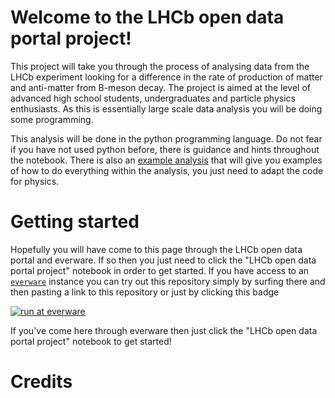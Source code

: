# Welcome to the LHCb open data portal project!

This project will take you through the process of analysing data from the LHCb experiment
looking for a difference in the rate of production of matter and anti-matter from B-meson decay. 
The project is aimed at the level of advanced high school students, undergraduates and particle
physics enthusiasts. As this is essentially large scale data analysis you will be doing
some programming. 

This analysis will be done in the python programming language. Do not fear
if you have not used python before, there is guidance and hints throughout
the notebook. There is also an [example analysis](link) that will give you examples
of how to do everything within the analysis, you just need to adapt the code for physics.

# Getting started
Hopefully you will have come to this page through the LHCb open data portal and everware.
If so then you just need to click the "LHCb open data portal project" notebook in order
to get started. If you have access to an [`everware`](https://github.com/everware/everware) instance
you can try out this repository simply by surfing there and then pasting
a link to this repository or just by clicking this badge

[![run at everware](https://img.shields.io/badge/run%20me-@everware-blue.svg?style=flat)](https://everware.rep.school.yandex.net/hub/oauth_login?repourl=https://github.com/lhcb/opendata-project.git)

If you've come here through everware then just click the "LHCb open data portal project"
notebook to get started! 







# Credits


